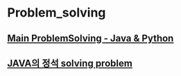 # Problem_solving
## [Main ProblemSolving - Java & Python](https://github.com/hwangyoungjin/Problem_solving/tree/master/CAU_%EC%BD%94%EB%94%A9%EB%B6%80%ED%8A%B8%EC%BA%A0%ED%94%84)
## [JAVA의 정석 solving problem](https://github.com/hwangyoungjin/Problem_solving/tree/master/oop_1_java)
